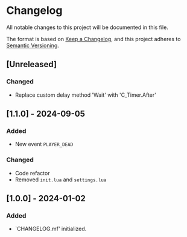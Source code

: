# Changelog

All notable changes to this project will be documented in this file.

The format is based on [Keep a Changelog](https://keepachangelog.com/en/1.0.0/),
and this project adheres to [Semantic Versioning](https://semver.org/spec/v2.0.0.html).

## [Unreleased]

### Changed

-   Replace custom delay method 'Wait' with 'C_Timer.After'

## [1.1.0] - 2024-09-05

### Added

-   New event `PLAYER_DEAD`

### Changed

-   Code refactor
-   Removed `init.lua` and `settings.lua`

## [1.0.0] - 2024-01-02

### Added

- `CHANGELOG.mf' initialized.

